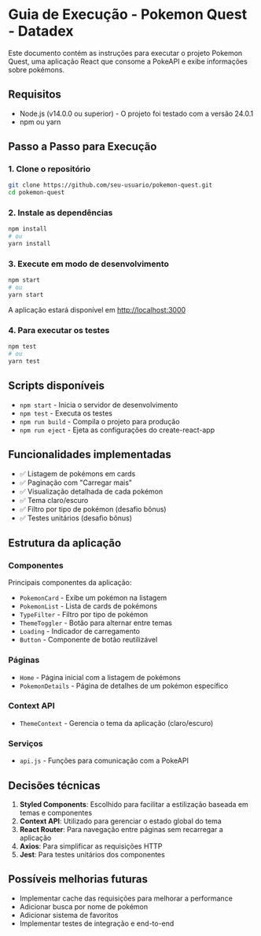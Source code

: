 # Guia de Execução - Pokemon Quest - Datadex

Este documento contém as instruções para executar o projeto Pokemon Quest, uma aplicação React que consome a PokeAPI e exibe informações sobre pokémons.

## Requisitos

- Node.js (v14.0.0 ou superior) - O projeto foi testado com a versão 24.0.1
- npm ou yarn

## Passo a Passo para Execução

### 1. Clone o repositório

```bash
git clone https://github.com/seu-usuario/pokemon-quest.git
cd pokemon-quest
```

### 2. Instale as dependências

```bash
npm install
# ou
yarn install
```

### 3. Execute em modo de desenvolvimento

```bash
npm start
# ou
yarn start
```

A aplicação estará disponível em [http://localhost:3000](http://localhost:3000)

### 4. Para executar os testes

```bash
npm test
# ou
yarn test
```

## Scripts disponíveis

- `npm start` - Inicia o servidor de desenvolvimento
- `npm test` - Executa os testes
- `npm run build` - Compila o projeto para produção
- `npm run eject` - Ejeta as configurações do create-react-app

## Funcionalidades implementadas

- ✅ Listagem de pokémons em cards
- ✅ Paginação com "Carregar mais"
- ✅ Visualização detalhada de cada pokémon
- ✅ Tema claro/escuro
- ✅ Filtro por tipo de pokémon (desafio bônus)
- ✅ Testes unitários (desafio bônus)

## Estrutura da aplicação

### Componentes

Principais componentes da aplicação:

- `PokemonCard` - Exibe um pokémon na listagem
- `PokemonList` - Lista de cards de pokémons
- `TypeFilter` - Filtro por tipo de pokémon
- `ThemeToggler` - Botão para alternar entre temas
- `Loading` - Indicador de carregamento
- `Button` - Componente de botão reutilizável

### Páginas

- `Home` - Página inicial com a listagem de pokémons
- `PokemonDetails` - Página de detalhes de um pokémon específico

### Context API

- `ThemeContext` - Gerencia o tema da aplicação (claro/escuro)

### Serviços

- `api.js` - Funções para comunicação com a PokeAPI

## Decisões técnicas

1. **Styled Components**: Escolhido para facilitar a estilização baseada em temas e componentes
2. **Context API**: Utilizado para gerenciar o estado global do tema
3. **React Router**: Para navegação entre páginas sem recarregar a aplicação
4. **Axios**: Para simplificar as requisições HTTP
5. **Jest**: Para testes unitários dos componentes

## Possíveis melhorias futuras

- Implementar cache das requisições para melhorar a performance
- Adicionar busca por nome de pokémon
- Adicionar sistema de favoritos
- Implementar testes de integração e end-to-end
